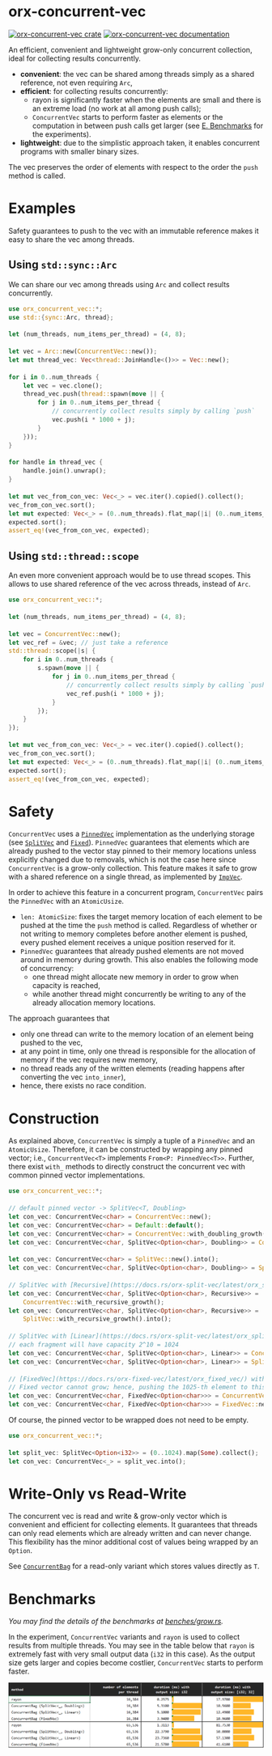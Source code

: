 # orx-concurrent-vec

[![orx-concurrent-vec crate](https://img.shields.io/crates/v/orx-concurrent-vec.svg)](https://crates.io/crates/orx-concurrent-vec)
[![orx-concurrent-vec documentation](https://docs.rs/orx-concurrent-vec/badge.svg)](https://docs.rs/orx-concurrent-vec)

An efficient, convenient and lightweight grow-only concurrent collection, ideal for collecting results concurrently.
* **convenient**: the vec can be shared among threads simply as a shared reference, not even requiring `Arc`,
* **efficient**: for collecting results concurrently:
  * rayon is significantly faster when the elements are small and there is an extreme load (no work at all among push calls);
  * `ConcurrentVec` starts to perform faster as elements or the computation in between push calls get larger (see <a href="#section-benchmarks">E. Benchmarks</a> for the experiments).
* **lightweight**: due to the simplistic approach taken, it enables concurrent programs with smaller binary sizes.

The vec preserves the order of elements with respect to the order the `push` method is called.

# Examples

Safety guarantees to push to the vec with an immutable reference makes it easy to share the vec among threads.

## Using `std::sync::Arc`

We can share our vec among threads using `Arc` and collect results concurrently.

```rust
use orx_concurrent_vec::*;
use std::{sync::Arc, thread};

let (num_threads, num_items_per_thread) = (4, 8);

let vec = Arc::new(ConcurrentVec::new());
let mut thread_vec: Vec<thread::JoinHandle<()>> = Vec::new();

for i in 0..num_threads {
    let vec = vec.clone();
    thread_vec.push(thread::spawn(move || {
        for j in 0..num_items_per_thread {
            // concurrently collect results simply by calling `push`
            vec.push(i * 1000 + j);
        }
    }));
}

for handle in thread_vec {
    handle.join().unwrap();
}

let mut vec_from_con_vec: Vec<_> = vec.iter().copied().collect();
vec_from_con_vec.sort();
let mut expected: Vec<_> = (0..num_threads).flat_map(|i| (0..num_items_per_thread).map(move |j| i * 1000 + j)).collect();
expected.sort();
assert_eq!(vec_from_con_vec, expected);
```

## Using `std::thread::scope`

An even more convenient approach would be to use thread scopes. This allows to use shared reference of the vec across threads, instead of `Arc`.

```rust
use orx_concurrent_vec::*;

let (num_threads, num_items_per_thread) = (4, 8);

let vec = ConcurrentVec::new();
let vec_ref = &vec; // just take a reference
std::thread::scope(|s| {
    for i in 0..num_threads {
        s.spawn(move || {
            for j in 0..num_items_per_thread {
                // concurrently collect results simply by calling `push`
                vec_ref.push(i * 1000 + j);
            }
        });
    }
});

let mut vec_from_con_vec: Vec<_> = vec.iter().copied().collect();
vec_from_con_vec.sort();
let mut expected: Vec<_> = (0..num_threads).flat_map(|i| (0..num_items_per_thread).map(move |j| i * 1000 + j)).collect();
expected.sort();
assert_eq!(vec_from_con_vec, expected);
```

# Safety

`ConcurrentVec` uses a [`PinnedVec`](https://crates.io/crates/orx-pinned-vec) implementation as the underlying storage (see [`SplitVec`](https://crates.io/crates/orx-split-vec) and [`Fixed`](https://crates.io/crates/orx-fixed-vec)).
`PinnedVec` guarantees that elements which are already pushed to the vector stay pinned to their memory locations unless explicitly changed due to removals, which is not the case here since `ConcurrentVec` is a grow-only collection.
This feature makes it safe to grow with a shared reference on a single thread, as implemented by [`ImpVec`](https://crates.io/crates/orx-imp-vec).

In order to achieve this feature in a concurrent program, `ConcurrentVec` pairs the `PinnedVec` with an `AtomicUsize`.
* `len: AtomicSize`: fixes the target memory location of each element to be pushed at the time the `push` method is called. Regardless of whether or not writing to memory completes before another element is pushed, every pushed element receives a unique position reserved for it.
* `PinnedVec` guarantees that already pushed elements are not moved around in memory during growth. This also enables the following mode of concurrency:
  * one thread might allocate new memory in order to grow when capacity is reached,
  * while another thread might concurrently be writing to any of the already allocation memory locations.

The approach guarantees that
* only one thread can write to the memory location of an element being pushed to the vec,
* at any point in time, only one thread is responsible for the allocation of memory if the vec requires new memory,
* no thread reads any of the written elements (reading happens after converting the vec `into_inner`),
* hence, there exists no race condition.

# Construction

As explained above, `ConcurrentVec` is simply a tuple of a `PinnedVec` and an `AtomicUsize`.
Therefore, it can be constructed by wrapping any pinned vector; i.e., `ConcurrentVec<T>` implements `From<P: PinnedVec<T>>`.
Further, there exist `with_` methods to directly construct the concurrent vec with common pinned vector implementations.

```rust
use orx_concurrent_vec::*;

// default pinned vector -> SplitVec<T, Doubling>
let con_vec: ConcurrentVec<char> = ConcurrentVec::new();
let con_vec: ConcurrentVec<char> = Default::default();
let con_vec: ConcurrentVec<char> = ConcurrentVec::with_doubling_growth();
let con_vec: ConcurrentVec<char, SplitVec<Option<char>, Doubling>> = ConcurrentVec::with_doubling_growth();

let con_vec: ConcurrentVec<char> = SplitVec::new().into();
let con_vec: ConcurrentVec<char, SplitVec<Option<char>, Doubling>> = SplitVec::new().into();

// SplitVec with [Recursive](https://docs.rs/orx-split-vec/latest/orx_split_vec/struct.Recursive.html) growth
let con_vec: ConcurrentVec<char, SplitVec<Option<char>, Recursive>> =
    ConcurrentVec::with_recursive_growth();
let con_vec: ConcurrentVec<char, SplitVec<Option<char>, Recursive>> =
    SplitVec::with_recursive_growth().into();

// SplitVec with [Linear](https://docs.rs/orx-split-vec/latest/orx_split_vec/struct.Linear.html) growth
// each fragment will have capacity 2^10 = 1024
let con_vec: ConcurrentVec<char, SplitVec<Option<char>, Linear>> = ConcurrentVec::with_linear_growth(10);
let con_vec: ConcurrentVec<char, SplitVec<Option<char>, Linear>> = SplitVec::with_linear_growth(10).into();

// [FixedVec](https://docs.rs/orx-fixed-vec/latest/orx_fixed_vec/) with fixed capacity.
// Fixed vector cannot grow; hence, pushing the 1025-th element to this concurrent vec will cause a panic!
let con_vec: ConcurrentVec<char, FixedVec<Option<char>>> = ConcurrentVec::with_fixed_capacity(1024);
let con_vec: ConcurrentVec<char, FixedVec<Option<char>>> = FixedVec::new(1024).into();
```

Of course, the pinned vector to be wrapped does not need to be empty.

```rust
use orx_concurrent_vec::*;

let split_vec: SplitVec<Option<i32>> = (0..1024).map(Some).collect();
let con_vec: ConcurrentVec<_> = split_vec.into();
```

# Write-Only vs Read-Write

The concurrent vec is read and write & grow-only vector which is convenient and efficient for collecting elements.
It guarantees that threads can only read elements which are already written and can never change.
This flexibility has the minor additional cost of values being wrapped by an `Option`.

See [`ConcurrentBag`](https://crates.io/crates/orx-concurrent-bag) for a read-only variant which stores values directly as `T`.

<div id="section-benchmarks"></div>

# Benchmarks

*You may find the details of the benchmarks at [benches/grow.rs](https://github.com/orxfun/orx-concurrent-vec/blob/main/benches/grow.rs).*

In the experiment, `ConcurrentVec` variants and `rayon` is used to collect results from multiple threads. You may see in the table below that `rayon` is extremely fast with very small output data (`i32` in this case). As the output size gets larger and copies become costlier, `ConcurrentVec` starts to perform faster.

<img src="https://raw.githubusercontent.com/orxfun/orx-concurrent-vec/main/docs/img/bench_grow.PNG" alt="https://raw.githubusercontent.com/orxfun/orx-concurrent-vec/main/docs/img/bench_grow.PNG" />

